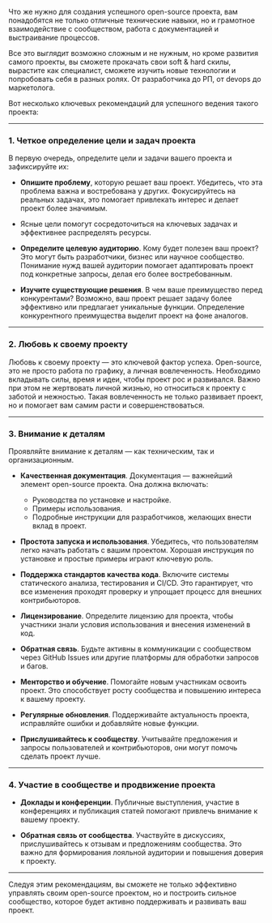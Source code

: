 Что же нужно для создания успешного open-source проекта, вам понадобятся не только отличные технические навыки, но и грамотное взаимодействие с сообществом, работа с документацией и выстраивание процессов. 

Все это выглядит возможно сложным  и не нужным, но кроме развития самого проекты, вы сможете прокачать свои soft & hard скилы, вырастите как специалист, сможете изучить новые технологии и попробовать себя в разных ролях. От разработчика до  РП, от devops до маркетолога.

Вот несколько ключевых рекомендаций для успешного ведения такого проекта:

---

### 1. **Четкое определение цели и задач проекта**

В первую очередь, определите цели и задачи вашего проекта и зафиксируйте их:

- **Опишите проблему**, которую решает ваш проект. Убедитесь, что эта проблема важна и востребована у других. Фокусируйтесь на реальных задачах, это помогает привлекать интерес и делает проект более значимым.
- Ясные цели помогут сосредоточиться на ключевых задачах и эффективнее распределять ресурсы.
    
- **Определите целевую аудиторию**. Кому будет полезен ваш проект? Это могут быть разработчики, бизнес или научное сообщество. Понимание нужд вашей аудитории помогает адаптировать проект под конкретные запросы, делая его более востребованным.
    
- **Изучите существующие решения**. В чем ваше преимущество перед конкурентами? Возможно, ваш проект решает задачу более эффективно или предлагает уникальные функции. Определение конкурентного преимущества выделит проект на фоне аналогов.


---

### 2. **Любовь к своему проекту**

Любовь к своему проекту — это ключевой фактор успеха. Open-source, это не просто работа по графику, а личная вовлеченность. Необходимо вкладывать силы, время и идеи, чтобы проект рос и развивался. Важно при этом не жертвовать личной жизнью, но относиться к проекту с заботой и нежностью. Такая вовлеченность не только развивает проект, но и помогает вам самим расти и совершенствоваться.

---

### 3. **Внимание к деталям**

Проявляйте внимание к деталям — как техническим, так и организационным.

- **Качественная документация**. Документация — важнейший элемент open-source проекта. Она должна включать:
    
    - Руководства по установке и настройке.
    - Примеры использования.
    - Подробные инструкции для разработчиков, желающих внести вклад в проект.
- **Простота запуска и использования**. Убедитесь, что пользователям легко начать работать с вашим проектом. Хорошая инструкция по установке и простые примеры играют ключевую роль.
    
- **Поддержка стандартов качества кода**. Включите системы статического анализа, тестирования и CI/CD. Это гарантирует, что все изменения проходят проверку и упрощает процесс для внешних контрибьюторов.
    
- **Лицензирование**. Определите лицензию для проекта, чтобы участники знали условия использования и внесения изменений в код.
    
- **Обратная связь**. Будьте активны в коммуникации с сообществом через GitHub Issues или другие платформы для обработки запросов и багов.
    
- **Менторство и обучение**. Помогайте новым участникам освоить проект. Это способствует росту сообщества и повышению интереса к вашему проекту.
    
- **Регулярные обновления**. Поддерживайте актуальность проекта, исправляйте ошибки и добавляйте новые функции.
    
- **Прислушивайтесь к сообществу**. Учитывайте предложения и запросы пользователей и контрибьюторов, они могут помочь сделать проект лучше.
    

---

### 4. **Участие в сообществе и продвижение проекта**

- **Доклады и конференции**. Публичные выступления, участие в конференциях и публикация статей помогают привлечь внимание к вашему проекту.
    
- **Обратная связь от сообщества**. Участвуйте в дискуссиях, прислушивайтесь к отзывам и предложениям сообщества. Это важно для формирования лояльной аудитории и повышения доверия к проекту.
    

---

Следуя этим рекомендациям, вы сможете не только эффективно управлять своим open-source проектом, но и построить сильное сообщество, которое будет активно поддерживать и развивать ваш проект.